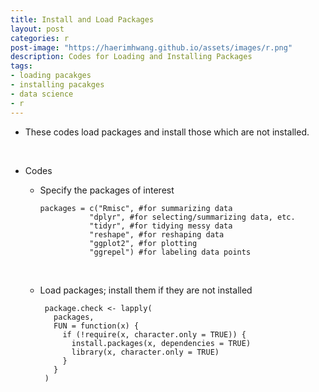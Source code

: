 ```yaml
---
title: Install and Load Packages
layout: post
categories: r
post-image: "https://haerimhwang.github.io/assets/images/r.png"
description: Codes for Loading and Installing Packages
tags:
- loading pacakges
- installing pacakges
- data science 
- r
---
```


* These codes load packages and install those which are not installed.  
<br>  

* Codes   
    * Specify the packages of interest
        
          packages = c("Rmisc", #for summarizing data
                     "dplyr", #for selecting/summarizing data, etc.
                     "tidyr", #for tidying messy data
                     "reshape", #for reshaping data
                     "ggplot2", #for plotting
                     "ggrepel") #for labeling data points          
      <br>

   * Load packages; install them if they are not installed
        
          package.check <- lapply(
            packages,
            FUN = function(x) {
              if (!require(x, character.only = TRUE)) {
                install.packages(x, dependencies = TRUE)
                library(x, character.only = TRUE)
              }
            }
          )
<br> 
<br>  
